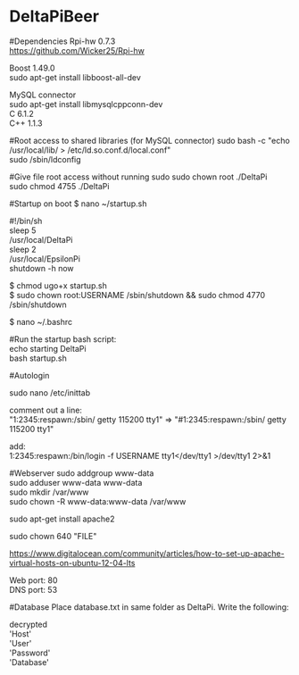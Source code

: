 DeltaPiBeer
===========

#Dependencies
Rpi-hw 0.7.3<br>
https://github.com/Wicker25/Rpi-hw


Boost 1.49.0<br> 
sudo apt-get install libboost-all-dev

MySQL connector<br>
sudo apt-get install libmysqlcppconn-dev<br>
C 6.1.2<br>
C++ 1.1.3

#Root access to shared libraries (for MySQL connector)
sudo bash -c "echo /usr/local/lib/ > /etc/ld.so.conf.d/local.conf"<br>
sudo /sbin/ldconfig

#Give file root access without running sudo
sudo chown root ./DeltaPi <br>
sudo chmod 4755 ./DeltaPi

#Startup on boot
$ nano ~/startup.sh

 #!/bin/sh<br>
sleep 5<br>
/usr/local/DeltaPi<br>
sleep 2<br>
/usr/local/EpsilonPi<br>
shutdown -h now

$ chmod ugo+x startup.sh<br>
$ sudo chown root:USERNAME /sbin/shutdown && sudo chmod 4770 /sbin/shutdown

$ nano ~/.bashrc

#Run the startup bash script:<br>
echo starting DeltaPi<br>
bash startup.sh

#Autologin

sudo nano /etc/inittab

comment out a line:<br>
"1:2345:respawn:/sbin/ getty 115200 tty1"  => "#1:2345:respawn:/sbin/ getty 115200 tty1"

add:<br>
1:2345:respawn:/bin/login -f USERNAME tty1\</dev/tty1 >/dev/tty1 2>&1

#Webserver
sudo addgroup www-data<br>
sudo adduser www-data www-data<br>
sudo mkdir /var/www<br>
sudo chown -R www-data:www-data /var/www<br>

sudo apt-get install apache2

sudo chown 640 "FILE"

https://www.digitalocean.com/community/articles/how-to-set-up-apache-virtual-hosts-on-ubuntu-12-04-lts

Web port: 80<br>
DNS port: 53

#Database
Place database.txt in same folder as DeltaPi. Write the following:

decrypted<br>
'Host'<br>
'User'<br>
'Password'<br>
'Database'<br>
